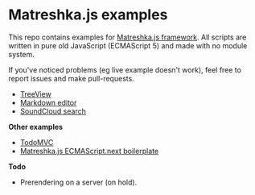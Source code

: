 # Matreshka.js examples
This repo contains examples for [Matreshka.js framework](http://matreshka.io/). All scripts are written in pure old JavaScript (ECMAScript 5) and made with no module system.

If you've noticed problems (eg live example doesn't work), feel free to report issues and make pull-requests.

- [TreeView](./treeview)
- [Markdown editor](./markdown_editor)
- [SoundCloud search](./soundcloud_search)


**Other examples**
- [TodoMVC](https://github.com/matreshkajs/matreshka_todomvc)
- [Matreshka.js ECMAScript.next boilerplate](https://github.com/matreshkajs/matreshka_boilerplate)

**Todo**
- Prerendering on a server (on hold).
